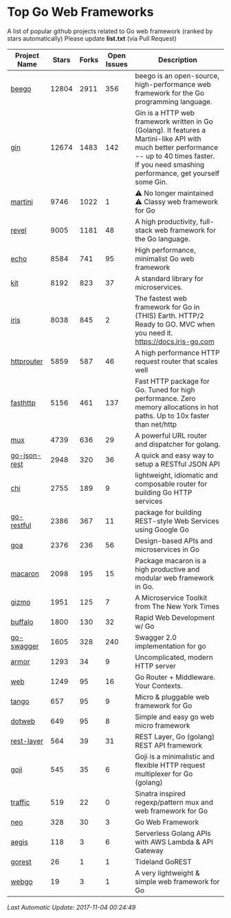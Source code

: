 # Top Go Web Frameworks
A list of popular github projects related to Go web framework (ranked by stars automatically)
Please update **list.txt** (via Pull Request)

| Project Name | Stars | Forks | Open Issues | Description |
| ------------ | ----- | ----- | ----------- | ----------- |
| [beego](https://github.com/astaxie/beego) | 12804 | 2911 | 356 | beego is an open-source, high-performance web framework for the Go programming language. |
| [gin](https://github.com/gin-gonic/gin) | 12674 | 1483 | 142 | Gin is a HTTP web framework written in Go (Golang). It features a Martini-like API with much better performance -- up to 40 times faster. If you need smashing performance, get yourself some Gin. |
| [martini](https://github.com/go-martini/martini) | 9746 | 1022 | 1 | ⚠️ No longer maintained ⚠️  Classy web framework for Go |
| [revel](https://github.com/revel/revel) | 9005 | 1181 | 48 | A high productivity, full-stack web framework for the Go language. |
| [echo](https://github.com/labstack/echo) | 8584 | 741 | 95 | High performance, minimalist Go web framework |
| [kit](https://github.com/go-kit/kit) | 8192 | 823 | 37 | A standard library for microservices. |
| [iris](https://github.com/kataras/iris) | 8038 | 845 | 2 | The fastest web framework for Go in (THIS) Earth. HTTP/2 Ready to GO. MVC when you need it. https://docs.iris-go.com |
| [httprouter](https://github.com/julienschmidt/httprouter) | 5859 | 587 | 46 | A high performance HTTP request router that scales well |
| [fasthttp](https://github.com/valyala/fasthttp) | 5156 | 461 | 137 | Fast HTTP package for Go. Tuned for high performance. Zero memory allocations in hot paths. Up to 10x faster than net/http |
| [mux](https://github.com/gorilla/mux) | 4739 | 636 | 29 | A powerful URL router and dispatcher for golang. |
| [go-json-rest](https://github.com/ant0ine/go-json-rest) | 2948 | 320 | 36 | A quick and easy way to setup a RESTful JSON API |
| [chi](https://github.com/go-chi/chi) | 2755 | 189 | 9 | lightweight, idiomatic and composable router for building Go HTTP services |
| [go-restful](https://github.com/emicklei/go-restful) | 2386 | 367 | 11 | package for building REST-style Web Services using Google Go |
| [goa](https://github.com/goadesign/goa) | 2376 | 236 | 56 | Design-based APIs and microservices in Go |
| [macaron](https://github.com/go-macaron/macaron) | 2098 | 195 | 15 | Package macaron is a high productive and modular web framework in Go. |
| [gizmo](https://github.com/NYTimes/gizmo) | 1951 | 125 | 7 | A Microservice Toolkit from The New York Times |
| [buffalo](https://github.com/gobuffalo/buffalo) | 1800 | 130 | 32 | Rapid Web Development w/ Go |
| [go-swagger](https://github.com/go-swagger/go-swagger) | 1605 | 328 | 240 | Swagger 2.0 implementation for go |
| [armor](https://github.com/labstack/armor) | 1293 | 34 | 9 | Uncomplicated, modern HTTP server |
| [web](https://github.com/gocraft/web) | 1249 | 95 | 16 | Go Router + Middleware. Your Contexts. |
| [tango](https://github.com/lunny/tango) | 657 | 95 | 9 | Micro & pluggable web framework for Go |
| [dotweb](https://github.com/devfeel/dotweb) | 649 | 95 | 8 | Simple and easy go web micro framework |
| [rest-layer](https://github.com/rs/rest-layer) | 564 | 39 | 31 | REST Layer, Go (golang) REST API framework |
| [goji](https://github.com/goji/goji) | 545 | 35 | 6 | Goji is a minimalistic and flexible HTTP request multiplexer for Go (golang) |
| [traffic](https://github.com/pilu/traffic) | 519 | 22 | 0 | Sinatra inspired regexp/pattern mux and web framework for Go |
| [neo](https://github.com/ivpusic/neo) | 328 | 30 | 3 | Go Web Framework |
| [aegis](https://github.com/tmaiaroto/aegis) | 118 | 3 | 6 | Serverless Golang APIs with AWS Lambda & API Gateway |
| [gorest](https://github.com/tideland/gorest) | 26 | 1 | 1 | Tideland GoREST |
| [webgo](https://github.com/bnkamalesh/webgo) | 19 | 3 | 1 | A very lightweight & simple web framework for Go |

*Last Automatic Update: 2017-11-04 00:24:49*